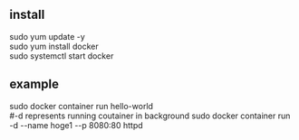 ## install
sudo yum update -y  
sudo yum install docker  
sudo systemctl start docker  

## example
sudo docker container run hello-world  
#-d represents running coutainer in background
sudo docker container run -d --name hoge1 --p 8080:80 httpd
